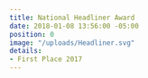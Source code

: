 ```yaml
---
title: National Headliner Award
date: 2018-01-08 13:56:00 -05:00
position: 0
image: "/uploads/Headliner.svg"
details:
- First Place 2017
---
```


